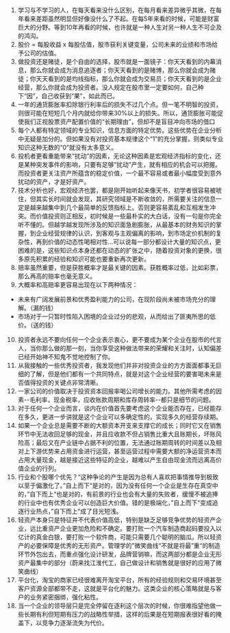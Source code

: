 1. 学习与不学习的人，在每天看来没什么区别，在每月看来差异微乎其微，在每年看来差距虽然明显但好像没什么了不起。在每5年来看的时候，可能是财富巨大的分野。等到10年再看的时候，也许就是一种人生对另一种人生不可企及的鸿沟。
2. 股价 = 每股收益 x 每股估值，股市获利关键变量，公司未来的业绩和市场给予公司的估值。
3. 做投资还是赌徒，是个自由的选择，股市就是一面镜子：你天天看到的内幕消息，那么你就会成为消息追逐者；你天天看到的是赌博，那么你就会成为赌徒；你天天看到的是均线指标，那么你就会成为交易员；你天天看到的是企业经营，那么你就会成为投资者。没人规定在股市里一定要如何，自己种下“因”，自己收获到“果”，如此而已。
4. 一年的通货膨胀率扣除银行利率后的损失不过几个点。但一笔不明智的投资，则很可能在短短几个月内就给你带来30%以上的损失。所以，通货膨胀可能促使我们正视股票资产配置价值的“长期理由”，但却不是盲目冲向市场的借口
5. 每个人都有特定领域的专业知识，信息方面的特定优势。这些优势在企业分析中无疑是加分的。但如果没有对投资基本规律这个“1”的充分掌握，则类似专业知识这种无数的“0”就没有太多意义。
6. 投机者更看重能带来“扰动”的因素，无论这种因素是宏观经济指标的变化，还是某种突发事件的影响，只要有足够“扰动”产生，就有相应的机会可以把握。而投资者更关注资产所蕴含的稳定价值，一个最不容易或者最小幅度受到意外扰动的资产，才是好资产。
7. 技术分析也好，宏观经济也罢，都是刚开始听起来像天书，初学者很容易被唬住，但其实长时间就会发现，其研究领域是不断收敛的，所需要关注的信息一定是越来越集中到几个最简单的反馈指标上。否则更容易紊乱和互相发生冲突。而价值投资则正相反，初时候是一些最朴实的大白话，没有一句是你完全听不懂的。但越学越发现所涉及的知识面急剧膨胀，从最基本的财务知识的掌握，到企业经营规律的认识，到客观与主观偏离的影响，到市场定价机制的复杂性，再到价值的动态性喝相对性...可以说每一部分都设计大量的知识点，更困难的是，这些知识点本身还都在动态的扩张之中，随着投资对象的更换，很多原先积累的经验和知识可能也要重新再次更新。
8. 赔率虽然重要，但是获胜概率才是最关键的因素。获胜概率过低，比如彩票，那么再高的赔率也毫无意义。
9. 大概率和高赔率更容易出现在以下两种情况：
  - 未来有广阔发展前景和优秀盈利能力的公司，在现阶段尚未被市场充分的理解。（漏的钱）
  - 市场对于一只暂时性陷入困境的企业过分的悲观，从而给出了匪夷所思的低价。（送的钱）
10. 投资者永远不要向任何一个企业表示衷心，更不要成为某个企业在股市的代言人，当你那么做的那一刻，当你享受这种做法带来的荣耀和关注时，认知偏差已经开始神不知鬼不觉地控制了你。
11. 从我接触的一些优秀投资者，我发现他们并非对投资企业的方方面面都事无巨细的了解，但是他们都有一个共同特点，就是对这个企业经营的要害喝未来是否值得投资的关键点非常清晰。
12. 一家公司的价值取决于投资资本回报率喝公司增长的能力。其他所需考虑的因素--毛利率，现金税率，应收账款周期和库存周转率--都只是细节的问题。
13. 对于任何一个企业而言，谈内在价值首先要考虑这个企业能否存在，已经能存在多久，更进一步讲就是这个企业可以多确定性的，实现多久的经营存续期。
14. 如果一个企业总是需要不断的大额资本开支来支撑它的成长；同时它又在销售环节中无法收回足够的现金，并且应收款不但占销售比重大且账期长，坏账风险高；最后又在产业链中占据不利的位置，无法通过账期周转的时间差以及相对上下游优势来占用资金进行运营，甚至运营过程中需要大额的净运营资本而占用大量现金，越是接近这些特征的企业，越难以产生自由现金流而远离高价值企业的行列。
15. 行业和个股哪个优先？“这种争论的产生是因为总有人喜欢把事情推导到极致以至于偏激化了。”自上而下“是对的，因为没有任何一个企业是生存在真空中的，”自下而上“也是对的，有前景的行业也会有大量的失败者，缓慢不被追捧的行业中也有优秀企业可以创造巨大价值。错的是极端化，”自上而下“变成追逐行业热点，”自下而上“成了目光短浅。
16. 轻资产本身只是特征并不代表价值高低，特别是缺乏足够竞争优势的轻资产企业，远比重资产企业更加危险和不确定。要打败一个汽车制造商起码要投入以亿计的真金白银，要打败一个软件商，可能只需要几个聪明的脑瓜。所以轻资产的必要保障是优秀的无形资产。管理学的”微笑曲线“不就是将最”重“的制造环节外包出去，而重点强化设计研发，品牌营销嘛，而这两部分都是企业无形资产最集中的部分（蔚来找江淮代工，自己做设计和销售就是很好的应用了微笑曲线）
17. 平台化，淘宝的商家已经很难离开淘宝平台，所有的经验规则和交易环境甚至客户资源全部都带不走，这就是平台化的魅力。这类企业的核心策略就是与客户的业务紧密捆绑，强化粘性。
18. 当一个企业的领导层只是完全停留在逐利这个层次的时候，你很难指望他做一些长期有利但短期有压力的战略性举措，这样的后果是在短期报表很好看的掩盖下，以竞争力逐渐流失为代价。
